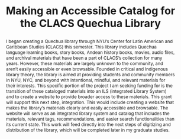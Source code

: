 ---
pid: g2023warsco
done: true
title: Making an Accessible Catalog for the CLACS Quechua Library
category: Grad Fellowship Project
tags:
- public-humanities
cohort_year: '2023'
abstract: I began creating a Quechua library through NYU’s Center for Latin American
  and Caribbean Studies (CLACS) this semester. This library includes Quechua language
  learning books, story books, Andean history books, movies, audio files, and archival
  materials that have been a part of CLACS’s collection for many years. However, these
  materials are largely unknown to the community, and aren’t easily accessible or
  even browsable. Founded in critical and Indigenous library theory, the library is
  aimed at providing students and community members in NYU, NYC, and beyond with intentional,
  mindful, and relevant materials for their interests. This specific portion of the
  project I am seeking funding for is the transition of these cataloged materials
  into an ILS (integrated Library System) and to create a website to provide broader
  access to these materials. This grant will support this next step, integration.
  This would include creating a website that makes the library’s materials clearly
  and easily accessible and browsable. The website will serve as an integrated library
  system and catalog that includes the materials, relevant tags, recommendations,
  and easier search functionalities than its current state. This work will feed directly
  into the next steps of digitizing and distribution of the library, which will be
  completed later in my graduate studies.
pis:
- warsco
order: '058'
layout: project
---